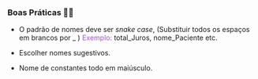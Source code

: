 ### Boas Práticas 🤙🏻
- O padrão de nomes deve ser *snake case*, (Substituir todos os espaços em brancos por _ ) 
<font color=#a755d4>Exemplo:</font> total_Juros, nome_Paciente etc.

- Escolher nomes sugestivos.
- Nome de constantes todo em maiúsculo.